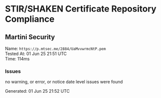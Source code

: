 # STIR/SHAKEN Certificate Repository Compliance

## Martini Security

Name: `https://p.mtsec.me/2884/UaMvvwrmcNtP.pem`\
Tested At: 01 Jun 25 21:51 UTC\
Time: 114ms

### Issues

no warning, or error, or notice date level issues were found

Generated: 01 Jun 25 21:52 UTC